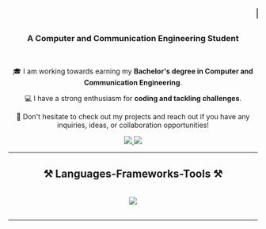 <h1 align="center">
    <marquee> Hello World, I'm Mohanad Tarek! 👋 </marquee>
</h1>

<h3 align="center">A Computer and Communication Engineering Student</h3>

<br/>

<div align="center">

🎓 I am working towards earning my **Bachelor's degree in Computer and Communication Engineering**.

💻 I have a strong enthusiasm for **coding and tackling challenges**.

🤝 Don't hesitate to check out my projects and reach out if you have any inquiries, ideas, or collaboration opportunities!

</div>

<div align="center"> 
  <a href="mailto:mohanadtariq12@gmail.com">
    <img src="https://img.shields.io/badge/Gmail-333333?style=for-the-badge&logo=gmail&logoColor=red" />
  </a>
  <a href="https://www.linkedin.com/in/mohanad-tarek-elmahalawy-bba202270" target="_blank">
    <img src="https://img.shields.io/badge/LinkedIn-0077B5?style=for-the-badge&logo=linkedin&logoColor=white" target="_blank" />
  </a>
</div>

<hr/>

<h2 align="center">⚒️ Languages-Frameworks-Tools ⚒️</h2>
<br/>
<div align="center">
    <img src="https://skillicons.dev/icons?i=python,c,cpp,javascript,html,css,git,github,vscode,visualstudio,mysql,react" />
</div>

<br/>
<hr/>


